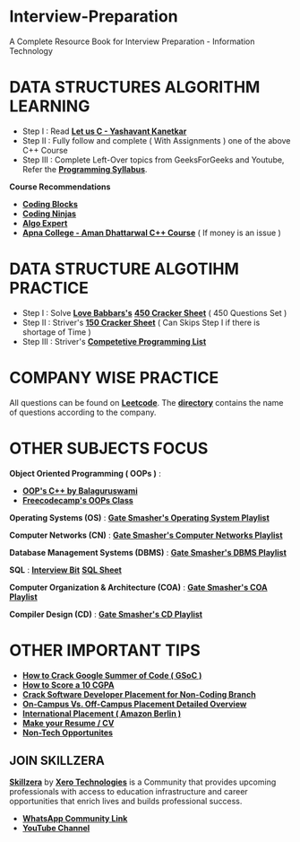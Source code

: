 # Interview-Preparation
A Complete Resource Book for Interview Preparation - Information Technology

# DATA STRUCTURES ALGORITHM LEARNING

- Step I : Read [**Let us C - Yashavant Kanetkar**](https://github.com/inofficialamanjha/Interview-Preparation/blob/main/DS-Algo%20Learning/Let%20Us%20C.pdf)
- Step II : Fully follow and complete ( With Assignments ) one of the above C++ Course
- Step III : Complete Left-Over topics from GeeksForGeeks and Youtube, Refer the [**Programming Syllabus**](https://github.com/inofficialamanjha/Interview-Preparation/blob/main/DS-Algo%20Learning/Syllabus%20for%20Programming.pdf).

**Course Recommendations**
- [**Coding Blocks**](https://online.codingblocks.com/courses/c-plus-plus-online-course-for-beginners)
- [**Coding Ninjas**](https://www.codingninjas.com/courses/onlline-c-plus-plus-course)
- [**Algo Expert**](https://www.algoexpert.io/product)
- [**Apna College - Aman Dhattarwal C++ Course**](https://youtube.com/playlist?list=PLfqMhTWNBTe0b2nM6JHVCnAkhQRGiZMSJ) ( If money is an issue )


# DATA STRUCTURE ALGOTIHM PRACTICE

- Step I : Solve [**Love Babbars's**](https://www.youtube.com/channel/UCQHLxxBFrbfdrk1jF0moTpw) [**450 Cracker Sheet**](https://github.com/inofficialamanjha/Interview-Preparation/blob/main/DS-Algo%20Practice/450%20Cracker%20Sheet.xlsx) ( 450 Questions Set )
- Step II : Striver's [**150 Cracker Sheet**](https://github.com/inofficialamanjha/Interview-Preparation/blob/main/DS-Algo%20Practice/150%20Cracker%20Sheet.pdf) ( Can Skips Step I if there is shortage of Time )
- Step III : Striver's [**Competetive Programming List**](https://github.com/inofficialamanjha/Interview-Preparation/blob/main/DS-Algo%20Practice/Striver's%20CP%20List.pdf)


# COMPANY WISE PRACTICE

All questions can be found on [**Leetcode**](https://leetcode.com/). The [**directory**](https://github.com/inofficialamanjha/Interview-Preparation/tree/main/Company%20Wise%20Practice) contains the name of questions according to the company.


# OTHER SUBJECTS FOCUS

**Object Oriented Programming ( OOPs )** : 
- [**OOP's C++ by Balaguruswami**](https://github.com/inofficialamanjha/Interview-Preparation/blob/main/Other%20Subjects/OOPs%20C%2B%2B%20Balaguruswami.pdf)
- [**Freecodecamp's OOPs Class**](https://www.youtube.com/watch?v=wN0x9eZLix4)

**Operating Systems (OS)** : [**Gate Smasher's Operating System Playlist**](https://youtube.com/playlist?list=PLxCzCOWd7aiGz9donHRrE9I3Mwn6XdP8p)

**Computer Networks (CN)** : [**Gate Smasher's Computer Networks Playlist**](https://youtube.com/playlist?list=PLxCzCOWd7aiGFBD2-2joCpWOLUrDLvVV_)

**Database Management Systems (DBMS)**  : [**Gate Smasher's DBMS Playlist**](https://youtube.com/playlist?list=PLxCzCOWd7aiFAN6I8CuViBuCdJgiOkT2Y)

**SQL** : [**Interview Bit**](https://www.interviewbit.com/sql-interview-questions/) [**SQL Sheet**](https://github.com/inofficialamanjha/Interview-Preparation/blob/main/Other%20Subjects/SQL%20Cheat%20Sheet.pdf)

**Computer Organization & Architecture (COA)** : [**Gate Smasher's COA Playlist**](https://youtube.com/playlist?list=PLxCzCOWd7aiHMonh3G6QNKq53C6oNXGrX)

**Compiler Design (CD)** : [**Gate Smasher's CD Playlist**](https://youtube.com/playlist?list=PLxCzCOWd7aiEKtKSIHYusizkESC42diyc)


# OTHER IMPORTANT TIPS

- [**How to Crack Google Summer of Code ( GSoC )**](https://youtu.be/FLqwaB2VeG8)
- [**How to Score a 10 CGPA**](https://youtu.be/6S56dYeMWZE)
- [**Crack Software Developer Placement for Non-Coding Branch**](https://youtu.be/6S56dYeMWZE)
- [**On-Campus Vs. Off-Campus Placement Detailed Overview**](https://youtu.be/Ic59WTZtp_Q)
- [**International Placement ( Amazon Berlin )**](https://youtu.be/ofDdyaOyzC4)
- [**Make your Resume / CV**](https://youtu.be/YzE7uPfQ4yo)
- [**Non-Tech Opportunites**](https://youtu.be/vsyUxqhoo14)

## JOIN SKILLZERA

[**Skillzera**](http://skillzera.tech/) by [**Xero Technologies**](https://xeroed.tech/) is a Community that provides upcoming professionals with access to education infrastructure and career opportunities that enrich lives and builds professional success.

- [**WhatsApp Community Link**](https://chat.whatsapp.com/CtmDIXlSGzV0BCeUV7uk38)
- [**YouTube Channel**](https://www.youtube.com/channel/UCIPBWRR0iBO7JAl96eJPRpQ)
